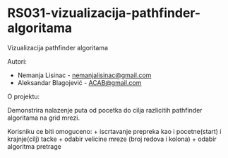 # RS031-vizualizacija-pathfinder-algoritama
Vizualizacija pathfinder algoritama

Autori:
   + Nemanja Lisinac - nemanjalisinac@gmail.com
   + Aleksandar Blagojević - ACAB@gmail.com
    
O projektu:

Demonstrira nalazenje puta od pocetka do cilja razlicitih pathfinder algoritama na grid mrezi.

Korisniku ce biti omoguceno:
    + iscrtavanje prepreka kao i pocetne(start) i krajnje(cilj) tacke
    + odabir velicine mreze (broj redova i kolona)
    + odabir algoritma pretrage
    
